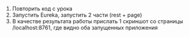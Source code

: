 1. Повторить код с урока
2. Запустить Eureka, запустить 2 части (rest + page)
3. В качестве результата работы прислать 1 скриншот со страницы /localhost:8761, где видно оба запущенных приложения